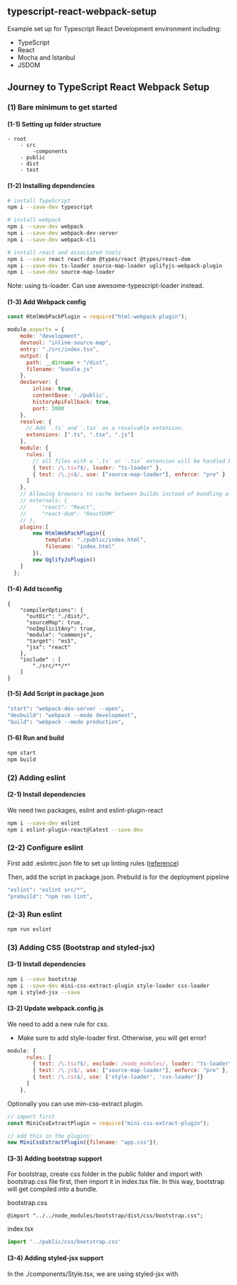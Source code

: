## typescript-react-webpack-setup

Example set up for Typescript React Development environment including:

- TypeScript
- React
- Mocha and Istanbul
- JSDOM

## Journey to TypeScript React Webpack Setup

### (1) Bare minimum to get started

#### (1-1) Setting up folder structure

```
- root
    - src
        -components
    - public
    - dist
    - test
```

#### (1-2) Installing dependencies

```bash
# install TypeScript
npm i --save-dev typescript

# install webpack
npm i --save-dev webpack
npm i --save-dev webpack-dev-server
npm i --save-dev webpack-cli

# install react and associated tools
npm i --save react react-dom @types/react @types/react-dom
npm i --save-dev ts-loader source-map-loader uglifyjs-webpack-plugin
npm i --save-dev source-map-loader

```
Note: using ts-loader. Can use awesome-typescript-loader instead.

#### (1-3) Add Webpack config

```javascript
const HtmlWebPackPlugin = require("html-webpack-plugin");

module.exports = {
    mode: "development",
    devtool: "inline-source-map",
    entry: "./src/index.tsx",
    output: {
      path: __dirname + "/dist",
      filename: "bundle.js"
    },
    devServer: {
        inline: true,
        contentBase: './public',
        historyApiFallback: true,
        port: 3000
    },
    resolve: {
      // Add `.ts` and `.tsx` as a resolvable extension.
      extensions: [".ts", ".tsx", ".js"]
    },
    module: {
      rules: [
        // all files with a `.ts` or `.tsx` extension will be handled by `ts-loader`
        { test: /\.tsx?$/, loader: "ts-loader" },
        { test: /\.js$/, use: ["source-map-loader"], enforce: "pre" }
      ]
    },
    // Allowing browsers to cache between builds instead of bundling all dependencies - this somehow doesn't work.
    // externals: {
    //     "react": "React",
    //     "react-dom": "ReactDOM"
    // },
    plugins:[
        new HtmlWebPackPlugin({
            template: "./public/index.html",
            filename: "index.html"
        }),
        new UglifyJsPlugin()
    ]
  };
```

#### (1-4) Add tsconfig

```
{
    "compilerOptions": {
      "outDir": "./dist/",
      "sourceMap": true,
      "noImplicitAny": true,
      "module": "commonjs",
      "target": "es5",
      "jsx": "react"
    },
    "include" : [
        "./src/**/*"
    ]
}
```

#### (1-5) Add Script in package.json

```bash
"start": "webpack-dev-server --open",
"devbuild": "webpack --mode development",
"build": "webpack --mode production",
```

#### (1-6) Run and build

```bash
npm start
npm build
```

### (2) Adding eslint

#### (2-1) Install dependencies

We need two packages, eslint and eslint-plugin-react
```bash
npm i --save-dev eslint
npm i eslint-plugin-react@latest --save-dev
```

### (2-2) Configure eslint
First add .eslintrc.json file to set up linting rules ([reference](https://www.mydatahack.com/using-editorconfig-and-eslint-in-node-js-project/))

Then, add the script in package.json. Prebuild is for the deployment pipeline
```bash
"eslint": "eslint src/*",
"prebuild": "npm run lint",
```

### (2-3) Run eslint

```bash
npm run eslint
```

### (3) Adding CSS (Bootstrap and styled-jsx)

#### (3-1) Install dependencies

```bash
npm i --save bootstrap
npm i --save-dev mini-css-extract-plugin style-loader css-loader
npm i styled-jsx --save
```

#### (3-2) Update webpack.config.js

We need to add a new rule for css. 

* Make sure to add style-loader first. Otherwise, you will get error!

```javascript
module: {
      rules: [
        { test: /\.tsx?$/, exclude: /node_modules/, loader: "ts-loader"},
		{ test: /\.js$/, use: ["source-map-loader"], enforce: "pre" },
		{ test: /\.css$/, use: ['style-loader', 'css-loader']}
      ]
    },
```

Optionally you can use min-css-extract plugin.

```javascript
// import first 
const MiniCssExtractPlugin = require("mini-css-extract-plugin");

// add this in the plugins: 
new MiniCssExtractPlugin({filename: "app.css"}),
```
#### (3-3) Adding bootstrap support

For bootstrap, create css folder in the public folder and import with bootstrap.css file first, then import it in index.tsx file. In this way, bootstrap will get compiled into a bundle.

bootstrap.css
```
@import "../../node_modules/bootstrap/dist/css/bootstrap.css";
```

index.tsx
```javascript
import '../public/css/bootstrap.css'
```

#### (3-4) Adding styled-jsx support

In the ./components/Style.tsx, we are using styled-jsx with <Style jsx global>. TypeScript will complain about jsx and global as it doesn't understand the type. We need to add their definitions in custom.d.ts in the root folder.

custom.d.ts
```javascript
import 'react';

declare module 'react' {
  interface StyleHTMLAttributes<T> extends React.HTMLAttributes<T> {
    jsx?: boolean;
    global?: boolean;
  }
}
```

### (4) Setting up Unit Test (Mocha, Sinon, Chai and Istanbul)

#### (4-1) Installing dependencies

All modules except Istanbul are required to install @type modules. Istanbul is written in TypeScript and doesn't require @type.

ts-node is required to hook mocha with TypeScript.

```bash
npm i chai mocha mocha-typescript sinon ts-node --save-dev
npm i @types/chai @types/mocha @types/sinon --save-dev
npm i --save-dev nyc
```

### (4-2) Add script into package.json

```
"test": "mocha -r ts-node/register test/**/*.ts --recursive --timeout 5000",
"integration": "mocha -r ts-node/register  --recursive --timeout 5000 integration/**/*.ts"
```

other examples (in progress)

```
"test": "nyc mocha --require test/setup.js --require @babel/register --recursive --timeout 5000 --require ignore-styles test/**/*.ts",
"integration": "mocha --require test/setup.js --require @babel/register --recursive --timeout 5000 --require ignore-styles integration/**/*.js"
```

Optional nyc configuration example in package.json
```
 "nyc": {
    "extension": [
      ".ts",
      ".tsx"
    ],
    "exclude": [
      "**/*.d.ts"
    ],
    "reporter": [
      "html",
      "text"
    ],
    "all": true
  },
```

### (5) Setting up Enzyme and JSDOM

#### (5-1) Installing dependencies

```bash
npm i enzyme jsdom enzyme-adapter-react-16
npm i @types/enzyme @types/jsdom @types/enzyme-adapter-react-16 --save-dev
```



